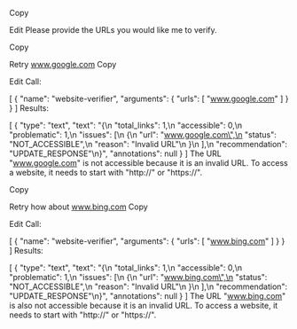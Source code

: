 
Copy

Edit
Please provide the URLs you would like me to verify.


Copy

Retry
www.google.com
Copy

Edit
Call:

[
  {
    "name": "website-verifier",
    "arguments": {
      "urls": [
        "www.google.com"
      ]
    }
  }
]
Results:

[
  {
    "type": "text",
    "text": "{\n  \"total_links\": 1,\n  \"accessible\": 0,\n  \"problematic\": 1,\n  \"issues\": [\n    {\n      \"url\": \"www.google.com\",\n      \"status\": \"NOT_ACCESSIBLE\",\n      \"reason\": \"Invalid URL\"\n    }\n  ],\n  \"recommendation\": \"UPDATE_RESPONSE\"\n}",
    "annotations": null
  }
]
The URL "www.google.com" is not accessible because it is an invalid URL. To access a website, it needs to start with "http://" or "https://".


Copy

Retry
how about www.bing.com
Copy

Edit
Call:

[
  {
    "name": "website-verifier",
    "arguments": {
      "urls": [
        "www.bing.com"
      ]
    }
  }
]
Results:

[
  {
    "type": "text",
    "text": "{\n  \"total_links\": 1,\n  \"accessible\": 0,\n  \"problematic\": 1,\n  \"issues\": [\n    {\n      \"url\": \"www.bing.com\",\n      \"status\": \"NOT_ACCESSIBLE\",\n      \"reason\": \"Invalid URL\"\n    }\n  ],\n  \"recommendation\": \"UPDATE_RESPONSE\"\n}",
    "annotations": null
  }
]
The URL "www.bing.com" is also not accessible because it is an invalid URL. To access a website, it needs to start with "http://" or "https://".
